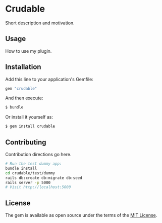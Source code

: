 # Crudable
Short description and motivation.

## Usage
How to use my plugin.

## Installation
Add this line to your application's Gemfile:

```ruby
gem "crudable"
```

And then execute:
```bash
$ bundle
```

Or install it yourself as:
```bash
$ gem install crudable
```

## Contributing
Contribution directions go here.


``` bash
# Run the test dummy app:
bundle install
cd crudable/test/dummy
rails db:create db:migrate db:seed
rails server -p 5000
# Visit http://localhost:5000
```

## License
The gem is available as open source under the terms of the [MIT License](https://opensource.org/licenses/MIT).
